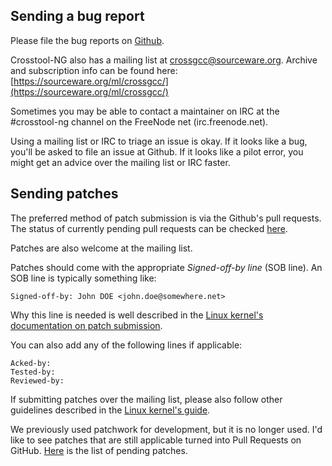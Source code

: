 
Sending a bug report
--------------------

Please file the bug reports on [Github](https://github.com/crosstool-ng/crosstool-ng/issues).

Crosstool-NG also has a mailing list at [crossgcc@sourceware.org](mailto:crossgcc@sourceware.org).
Archive and subscription info can be found here:
[https://sourceware.org/ml/crossgcc/](https://sourceware.org/ml/crossgcc/)

Sometimes you may be able to contact a maintainer on IRC at the #crosstool-ng
channel on the FreeNode net (irc.freenode.net).

Using a mailing list or IRC to triage an issue is okay. If it looks like a bug,
you'll be asked to file an issue at Github. If it looks like a pilot error,
you might get an advice over the mailing list or IRC faster.


Sending patches
---------------

The preferred method of patch submission is via the Github's pull
requests. The status of currently pending pull requests can be
checked [here](https://github.com/crosstool-ng/crosstool-ng/pulls).

Patches are also welcome at the mailing list.

Patches should come with the appropriate *Signed-off-by line* (SOB line). An SOB line is
typically something like:

    Signed-off-by: John DOE <john.doe@somewhere.net>

Why this line is needed is well described in the
[Linux kernel's documentation on patch submission](https://www.kernel.org/doc/html/latest/process/submitting-patches.html#sign-your-work-the-developer-s-certificate-of-origin).

You can also add any of the following lines if applicable:

    Acked-by:
    Tested-by:
    Reviewed-by:

If submitting patches over the mailing list, please also follow other
guidelines described in the [Linux kernel's guide](https://www.kernel.org/doc/html/latest/process/submitting-patches.html).

We previously used patchwork for development, but it is no longer used. I'd like
to see patches that are still applicable turned into Pull Requests on GitHub.
[Here](http://patchwork.ozlabs.org/project/crosstool-ng/) is the list of pending patches.
